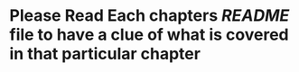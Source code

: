 <h1> Please Read Each chapters <b> <i>README</i> </b> file to have a clue of what is covered in that particular chapter</h1>


